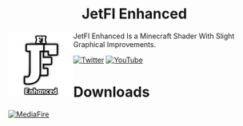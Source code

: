 <H1 align = "center"> JetFI Enhanced </H1>

<img src = "docs/pack_icon.png" align = "left" width = "130" height = "130" alt = "JetFI Enhanced Logo">

JetFI Enhanced Is a Minecraft Shader With Slight Graphical Improvements.

[![Twitter](https://img.shields.io/badge/Twitter-1DA1F2?style=for-the-badge&logo=twitter&logoColor=white)](https://twitter.com/NMcpe222)
[![YouTube](https://img.shields.io/badge/YouTube-red?style=for-the-badge&logo=youtube&logoColor=white)](https://youtube.com/@Aniky99?si=tzdEv7YPueup_1OX)

<H1 align = "left"> Downloads </H1>

[![MediaFire](https://img.shields.io/badge/MediaFire-1299F3?logo=mediafire&logoColor=fff&style=flat-square)](https://www.mediafire.com/folder/g65z7z71dalbw/JetFI+Enhanced)
